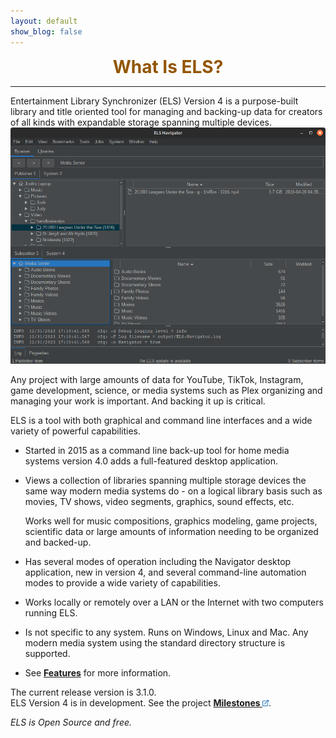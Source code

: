 ```yaml
---
layout: default
show_blog: false
---
```


<center><span style="font-size: 28px; font-face: bold; font-weight: bold; margin-top: 10px; color: #925600;">What Is ELS?</span></center>
<hr/>
Entertainment Library Synchronizer (ELS) Version 4 is a purpose-built library and title oriented tool for managing and backing-up data
for creators of all kinds with expandable storage spanning multiple devices.

<img src="assets/images/media-server-01.png" border="0"/>

Any project with large amounts of data for YouTube, TikTok, Instagram, game development, science, or media systems such as Plex 
organizing and managing your work is important. And backing it up is critical. 

ELS is a tool with both graphical and command line interfaces and a wide variety of powerful capabilities.

 * Started in 2015 as a command line back-up tool for home media systems version 4.0 adds a full-featured desktop application.

 * Views a collection of libraries spanning multiple storage devices the same way modern media systems do - on a logical library basis 
   such as movies, TV shows, video segments, graphics, sound effects, etc.
   
   Works well for music compositions, graphics modeling, game projects, scientific data or large amounts of information 
   needing to be organized and backed-up.

 * Has several modes of operation including the Navigator desktop application, new in version 4, and several command-line automation modes to provide a 
  wide variety of capabilities.

 * Works locally or remotely over a LAN or the Internet with two computers running ELS.

 * Is not specific to any system. Runs on Windows, Linux and Mac. Any modern media system using the standard directory structure is supported.

 * See [<b>Features</b>](features.md) for more information.

The current release version is 3.1.0.<br/>
ELS Version 4 is in development. See the project
<a href="{{ site.milestones_url }}" target="_blank"><b>Milestones <img src="assets/images/link.png" alt="" title="On GitHub" align="bottom"  border="0"></b></a>.

_ELS is Open Source and free._
